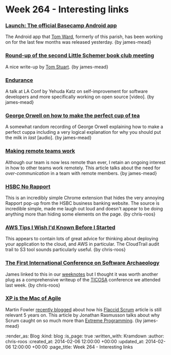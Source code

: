 Week 264 - Interesting links
============================

### [Launch: The official Basecamp Android app](https://basecamp.com/1679267/announcements/38)

The Android app that [Tom Ward](http://twitter.com/tomafro), formerly of this parish, has been working on for the last few months was released yesterday. {by james-mead}


### [Round-up of the second Little Schemer book club meeting](https://groups.google.com/forum/#!topic/computationbook/1kPa2c5Eyn4)

A nice write-up by [Tom Stuart](http://twitter.com/tomstuart). {by james-mead}


### [Endurance](https://www.youtube.com/watch?v=yYihop9gHj4)

A talk at LA Conf by Yehuda Katz on self-improvement for software developers and more specifically working on open source [video]. {by james-mead}


### [George Orwell on how to make the perfect cup of tea](https://soundcloud.com/brainpicker/george-orwell-tea)

A somewhat random recording of George Orwell explaining how to make a perfect cuppa including a very logical explanation for why you should put the milk in _last_ [audio]. {by james-mead}


### [Making remote teams work](http://stet.editorially.com/articles/making-remote-teams-work/)

Although our team is now less remote than ever, I retain an ongoing interest in how to other teams work remotely. This article talks about the need for *over-communication* in a team with remote members. {by james-mead}


### [HSBC No Rapport](https://chrome.google.com/webstore/detail/hsbc-no-rapport/kkldfnfmebhanakdcebejliogoeeneep/related?hl=en-GB)

This is an incredibly simple Chrome extension that hides the very annoying Rapport pop-up from the HSBC business banking website. The source is incredible simple, made me laugh out loud and doesn't appear to be doing anything more than hiding some elements on the page. {by chris-roos}


### [AWS Tips I Wish I'd Known Before I Started](http://wblinks.com/notes/aws-tips-i-wish-id-known-before-i-started/)

This appears to contain lots of great advice for thinking about deploying your application to the cloud, and AWS in particular. The CloudTrail audit trail to S3 tool sounds particularly useful. {by chris-roos}


### [The First International Conference on Software Archaeology](http://www.fatvat.co.uk/2014/02/the-first-international-conference-on.html)

James linked to this in our [weeknotes](/week-263) but I thought it was worth another plug as a comprehensive writeup of the [TICOSA](http://ticosa.org/) conference we attended last week. {by chris-roos}


### [XP is the Mac of Agile](http://agilewarrior.wordpress.com/2014/02/03/xp-is-the-mac-of-agile/)

Martin Fowler [recently blogged](http://martinfowler.com/snips/201401291615.html) about how his [Flaccid Scrum](http://martinfowler.com/snips/201401291615.html) article is still relevant 5 years on. This article by Jonathan Rasmusson talks about why Scrum caught on so much more than [Extreme Programming](http://www.extremeprogramming.org/). {by james-mead}


:render_as: Blog
:kind: blog
:is_page: true
:written_with: Kramdown
:author: chris-roos
:created_at: 2014-02-06 12:00:00 +00:00
:updated_at: 2014-02-06 12:00:00 +00:00
:page_title: Week 264 - Interesting links
